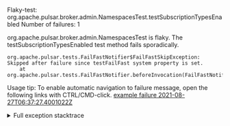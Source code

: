         
Flaky-test: org.apache.pulsar.broker.admin.NamespacesTest.testSubscriptionTypesEnabled
Number of failures: 1

org.apache.pulsar.broker.admin.NamespacesTest is flaky. The testSubscriptionTypesEnabled test method fails sporadically.

```
org.apache.pulsar.tests.FailFastNotifier$FailFastSkipException: Skipped after failure since testFailFast system property is set.
	at org.apache.pulsar.tests.FailFastNotifier.beforeInvocation(FailFastNotifier.java:88)

```

Usage tip: To enable automatic navigation to failure message, open the following links with CTRL/CMD-click.
[example failure 2021-08-27T06:37:27.4001022Z](https://github.com/apache/pulsar/runs/3440411059?check_suite_focus=true#step:9:1123)


<details>
<summary>Full exception stacktrace</summary>
<code><pre>
org.apache.pulsar.tests.FailFastNotifier$FailFastSkipException: Skipped after failure since testFailFast system property is set.
	at org.apache.pulsar.tests.FailFastNotifier.beforeInvocation(FailFastNotifier.java:88)

</pre></code>
</details>

